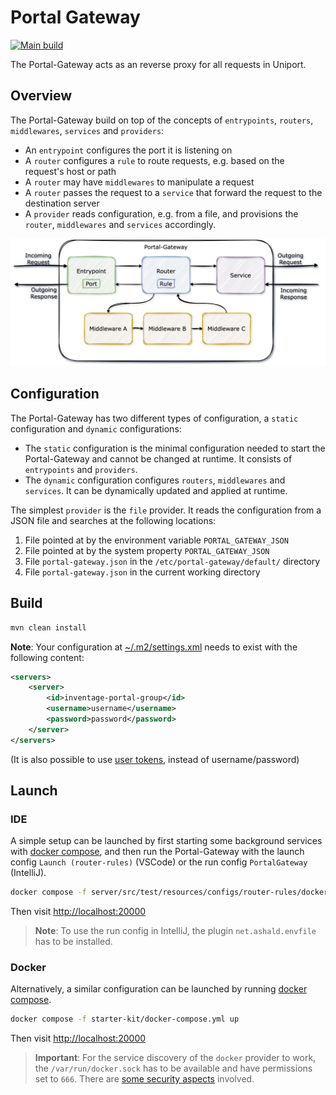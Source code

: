 # Portal Gateway

[![Main build](https://github.com/uniport/portal-gateway/actions/workflows/main.yaml/badge.svg)](https://github.com/uniport/portal-gateway/actions/workflows/main.yaml)

The Portal-Gateway acts as an reverse proxy for all requests in Uniport.

## Overview

The Portal-Gateway build on top of the concepts of `entrypoints`, `routers`, `middlewares`, `services` and `providers`:

* An `entrypoint` configures the port it is listening on
* A `router` configures a `rule` to route requests, e.g. based on the request's host or path
* A `router` may have `middlewares` to manipulate a request
* A `router` passes the request to a `service` that forward the request to the destination server
* A `provider` reads configuration, e.g. from a file, and provisions the `router`, `middlewares` and `services` accordingly.

![Concept](./docs/content/01-introduction/data/Concept.png)

## Configuration

The Portal-Gateway has two different types of configuration, a `static` configuration and `dynamic` configurations:

* The `static` configuration is the minimal configuration needed to start the Portal-Gateway and cannot be changed at runtime. It consists of `entrypoints` and `providers`.
* The `dynamic` configuration configures `routers`, `middlewares` and `services`. It can be dynamically updated and applied at runtime.

The simplest `provider` is the `file` provider. It reads the configuration from a JSON file and searches at the following locations:

1. File pointed at by the environment variable `PORTAL_GATEWAY_JSON`
2. File pointed at by the system property `PORTAL_GATEWAY_JSON`
3. File `portal-gateway.json` in the `/etc/portal-gateway/default/` directory
4. File `portal-gateway.json` in the current working directory

## Build

```bash
mvn clean install
```

**Note**: Your configuration at [~/.m2/settings.xml](http://maven.apache.org/settings.html#Servers) needs to exist with the following content:

```xml
<servers>
    <server>
        <id>inventage-portal-group</id>
        <username>username</username>
        <password>password</password>
    </server>
</servers>
```

(It is also possible to use [user tokens](https://help.sonatype.com/repomanager3/system-configuration/user-authentication/security-setup-with-user-tokens), instead of username/password)

## Launch

### IDE

A simple setup can be launched by first starting some background services with [docker compose](server/src/test/resources/configs/router-rules/docker-compose.yml), and then run the Portal-Gateway with the launch config `Launch (router-rules)` (VSCode) or the run config `PortalGateway` (IntelliJ).

```bash
docker compose -f server/src/test/resources/configs/router-rules/docker-compose.yml up
```

Then visit <http://localhost:20000>

> **Note**: To use the run config in IntelliJ, the plugin `net.ashald.envfile` has to be installed.

### Docker

Alternatively, a similar configuration can be launched by running [docker compose](starter-kit/docker-compose.yml).

```bash
docker compose -f starter-kit/docker-compose.yml up
```

Then visit <http://localhost:20000>

> **Important**: For the service discovery of the `docker` provider to work, the `/var/run/docker.sock` has to be available and have permissions set to `666`. There are [some security aspects](https://cheatsheetseries.owasp.org/cheatsheets/Docker_Security_Cheat_Sheet.html#rule-1-do-not-expose-the-docker-daemon-socket-even-to-the-containers) involved.
